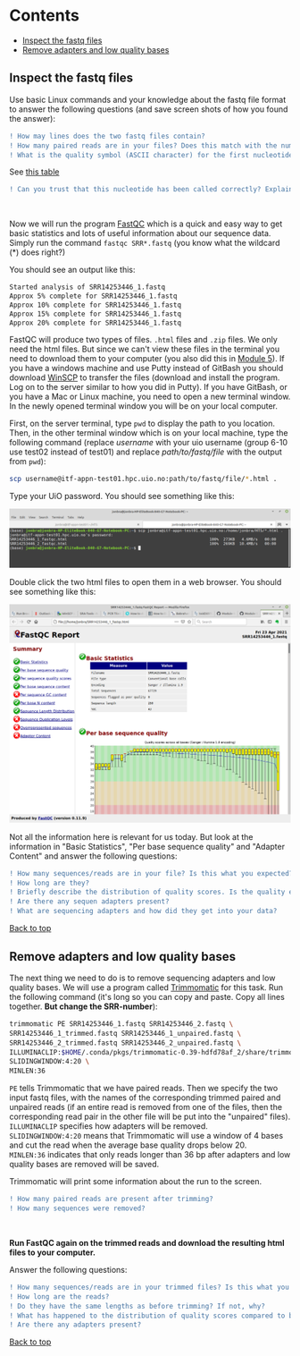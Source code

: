 # Contents
- [Inspect the fastq files](#inspect-the-fastq-files)
- [Remove adapters and low quality bases](#remove-adapters-and-low-quality-bases)

## Inspect the fastq files

Use basic Linux commands and your knowledge about the fastq file format to answer the following questions (and save screen shots of how you found the answer):
```diff
! How may lines does the two fastq files contain?
! How many paired reads are in your files? Does this match with the number you found in the previous exercise?
! What is the quality symbol (ASCII character) for the first nucleotide in the first read in the SRR..._1.fastq file?
````
See [this table](https://support.illumina.com/help/BaseSpace_OLH_009008/Content/Source/Informatics/BS/QualityScoreEncoding_swBS.htm)   
```diff
! Can you trust that this nucleotide has been called correctly? Explain why.
```
<br>

Now we will run the program [FastQC](https://www.bioinformatics.babraham.ac.uk/projects/fastqc/) which is a quick and easy way to get basic statistics and lots of useful information about our sequence data. Simply run the command `fastqc SRR*.fastq` (you know what the wildcard (\*) does right?)  

You should see an output like this:  
```
Started analysis of SRR14253446_1.fastq
Approx 5% complete for SRR14253446_1.fastq
Approx 10% complete for SRR14253446_1.fastq
Approx 15% complete for SRR14253446_1.fastq
Approx 20% complete for SRR14253446_1.fastq
```

FastQC will produce two types of files. `.html` files and `.zip` files. We only need the html files. But since we can't view these files in the terminal you need to download them to your computer (you also did this in [Module 5](https://github.com/BIOS3010/Module-5-multiple-alignment#533-moving-files-from-an-external-server-to-your-own-computer)). If you have a windows machine and use Putty instead of GitBash you should download [WinSCP](https://winscp.net/eng/download.php) to transfer the files (download and install the program. Log on to the server similar to how you did in Putty). If you have GitBash, or you have a Mac or Linux machine, you need to open a new terminal window. In the newly opened terminal window you will be on your local computer.  

First, on the server terminal, type `pwd` to display the path to you location. Then, in the other terminal window which is on your local machine, type the following command (replace *username* with your uio username (group 6-10 use test02 instead of test01) and replace *path/to/fastq/file* with the output from `pwd`):    

```bash
scp username@itf-appn-test01.hpc.uio.no:path/to/fastq/file/*.html .
```

Type your UiO password. You should see something like this:  

<img src="/images/scp.png">  

<br>  

Double click the two html files to open them in a web browser. You should see something like this:

<img src="/images/fastqc.png">   

Not all the information here is relevant for us today. But look at the information in "Basic Statistics", "Per base sequence quality" and "Adapter Content" and answer the following questions:

```diff
! How many sequences/reads are in your file? Is this what you expected?
! How long are they?
! Briefly describe the distribution of quality scores. Is the quality equally good along the entire sequence? Are there any differences in quality between pair 1 and pair 2 reads?
! Are there any sequen adapters present?
! What are sequencing adapters and how did they get into your data?
```


[Back to top](#contents)


## Remove adapters and low quality bases  

The next thing we need to do is to remove sequencing adapters and low quality bases. We will use a program called [Trimmomatic](http://www.usadellab.org/cms/?page=trimmomatic) for this task. Run the following command (it's long so you can copy and paste. Copy all lines together. **But change the SRR-number**):

```bash
trimmomatic PE SRR14253446_1.fastq SRR14253446_2.fastq \
SRR14253446_1_trimmed.fastq SRR14253446_1_unpaired.fastq \
SRR14253446_2_trimmed.fastq SRR14253446_2_unpaired.fastq \
ILLUMINACLIP:$HOME/.conda/pkgs/trimmomatic-0.39-hdfd78af_2/share/trimmomatic-0.39-2/adapters/TruSeq3-PE.fa:2:30:10 \
SLIDINGWINDOW:4:20 \
MINLEN:36
```

`PE` tells Trimmomatic that we have paired reads. Then we specify the two input fastq files, with the names of the corresponding trimmed paired and unpaired reads (if an entire read is removed from one of the files, then the corresponding read pair in the other file will be put into the "unpaired" files).  
`ILLUMINACLIP` specifies how adapters will be removed.  
`SLIDINGWINDOW:4:20` means that Trimmomatic will use a window of 4 bases and cut the read when the average base quality drops below 20.  
`MINLEN:36` indicates that only reads longer than 36 bp after adapters and low quality bases are removed will be saved.  

Trimmomatic will print some information about the run to the screen.
```diff
! How many paired reads are present after trimming?
! How many sequences were removed?
```  

<br>  

**Run FastQC again on the trimmed reads and download the resulting html files to your computer.**  


Answer the following questions:
```diff
! How many sequences/reads are in your trimmed files? Is this what you expected?
! How long are the reads?
! Do they have the same lengths as before trimming? If not, why?
! What has happened to the distribution of quality scores compared to before Trimmomatic?
! Are there any adapters present?
```

[Back to top](#contents)
